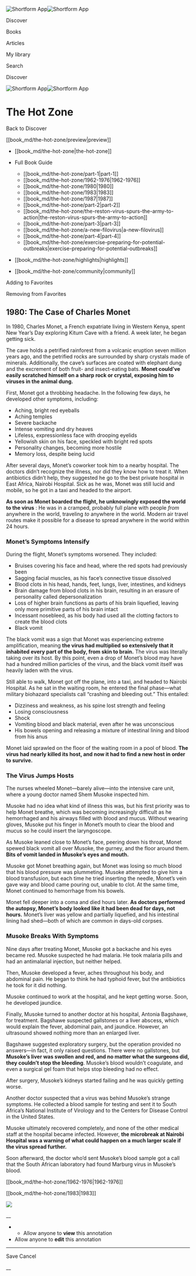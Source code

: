 ![Shortform App](/img/logo.36a2399e.svg)![Shortform App](/img/logo-dark.70c1b072.svg)

Discover

Books

Articles

My library

Search

Discover

![Shortform App](/img/logo.36a2399e.svg)![Shortform App](/img/logo-dark.70c1b072.svg)

# The Hot Zone

Back to Discover

[[book_md/the-hot-zone/preview|preview]]

  * [[book_md/the-hot-zone|the-hot-zone]]
  * Full Book Guide

    * [[book_md/the-hot-zone/part-1|part-1]]
    * [[book_md/the-hot-zone/1962-1976|1962-1976]]
    * [[book_md/the-hot-zone/1980|1980]]
    * [[book_md/the-hot-zone/1983|1983]]
    * [[book_md/the-hot-zone/1987|1987]]
    * [[book_md/the-hot-zone/part-2|part-2]]
    * [[book_md/the-hot-zone/the-reston-virus-spurs-the-army-to-action|the-reston-virus-spurs-the-army-to-action]]
    * [[book_md/the-hot-zone/part-3|part-3]]
    * [[book_md/the-hot-zone/a-new-filovirus|a-new-filovirus]]
    * [[book_md/the-hot-zone/part-4|part-4]]
    * [[book_md/the-hot-zone/exercise-preparing-for-potential-outbreaks|exercise-preparing-for-potential-outbreaks]]
  * [[book_md/the-hot-zone/highlights|highlights]]
  * [[book_md/the-hot-zone/community|community]]



Adding to Favorites 

Removing from Favorites 

## 1980: The Case of Charles Monet

In 1980, Charles Monet, a French expatriate living in Western Kenya, spent New Year’s Day exploring Kitum Cave with a friend. A week later, he began getting sick.

The cave holds a petrified rainforest from a volcanic eruption seven million years ago, and the petrified rocks are surrounded by sharp crystals made of minerals. Additionally, the cave’s surfaces are coated with elephant dung and the excrement of both fruit- and insect-eating bats. **Monet could’ve easily scratched himself on a sharp rock or crystal, exposing him to viruses in the animal dung.**

First, Monet got a throbbing headache. In the following few days, he developed other symptoms, including:

  * Aching, bright red eyeballs
  * Aching temples
  * Severe backache
  * Intense vomiting and dry heaves
  * Lifeless, expressionless face with drooping eyelids
  * Yellowish skin on his face, speckled with bright red spots
  * Personality changes, becoming more hostile 
  * Memory loss, despite being lucid



After several days, Monet’s coworker took him to a nearby hospital. The doctors didn’t recognize the illness, nor did they know how to treat it. When antibiotics didn’t help, they suggested he go to the best private hospital in East Africa, Nairobi Hospital. Sick as he was, Monet was still lucid and mobile, so he got in a taxi and headed to the airport.

**As soon as Monet boarded the flight, he unknowingly exposed the world to the virus** : He was in a cramped, probably full plane with people _from_ anywhere in the world, traveling _to_ anywhere in the world. Modern air travel routes make it possible for a disease to spread anywhere in the world within 24 hours.

### Monet’s Symptoms Intensify

During the flight, Monet’s symptoms worsened. They included:

  * Bruises covering his face and head, where the red spots had previously been 
  * Sagging facial muscles, as his face’s connective tissue dissolved
  * Blood clots in his head, hands, feet, lungs, liver, intestines, and kidneys
  * Brain damage from blood clots in his brain, resulting in an erasure of personality called depersonalization
  * Loss of higher brain functions as parts of his brain liquefied, leaving only more primitive parts of his brain intact 
  * Incessant nosebleed, as his body had used all the clotting factors to create the blood clots
  * Black vomit



The black vomit was a sign that Monet was experiencing extreme amplification, meaning **the virus had multiplied so extensively that it inhabited every part of the body, from skin to brain.** The virus was literally taking over its host. By this point, even a drop of Monet’s blood may have had a hundred million particles of the virus, and the black vomit itself was heavily laden with the virus.

Still able to walk, Monet got off the plane, into a taxi, and headed to Nairobi Hospital. As he sat in the waiting room, he entered the final phase—what military biohazard specialists call “crashing and bleeding out.” This entailed:

  * Dizziness and weakness, as his spine lost strength and feeling 
  * Losing consciousness
  * Shock 
  * Vomiting blood and black material, even after he was unconscious
  * His bowels opening and releasing a mixture of intestinal lining and blood from his anus



Monet laid sprawled on the floor of the waiting room in a pool of blood. **The virus had nearly killed its host, and now it had to find a new host in order to survive.**

### The Virus Jumps Hosts

The nurses wheeled Monet—barely alive—into the intensive care unit, where a young doctor named Shem Musoke inspected him.

Musoke had no idea what kind of illness this was, but his first priority was to help Monet breathe, which was becoming increasingly difficult as he hemorrhaged and his airways filled with blood and mucus. Without wearing gloves, Musoke put his finger in Monet’s mouth to clear the blood and mucus so he could insert the laryngoscope.

As Musoke leaned close to Monet’s face, peering down his throat, Monet spewed black vomit all over Musoke, the gurney, and the floor around them. **Bits of vomit landed in Musoke’s eyes and mouth.**

Musoke got Monet breathing again, but Monet was losing so much blood that his blood pressure was plummeting. Musoke attempted to give him a blood transfusion, but each time he tried inserting the needle, Monet’s vein gave way and blood came pouring out, unable to clot. At the same time, Monet continued to hemorrhage from his bowels.

Monet fell deeper into a coma and died hours later. **As doctors performed the autopsy, Monet’s body looked like it had been dead for days, not hours.** Monet’s liver was yellow and partially liquefied, and his intestinal lining had shed—both of which are common in days-old corpses.

### Musoke Breaks With Symptoms

Nine days after treating Monet, Musoke got a backache and his eyes became red. Musoke suspected he had malaria. He took malaria pills and had an antimalarial injection, but neither helped.

Then, Musoke developed a fever, aches throughout his body, and abdominal pain. He began to think he had typhoid fever, but the antibiotics he took for it did nothing.

Musoke continued to work at the hospital, and he kept getting worse. Soon, he developed jaundice.

Finally, Musoke turned to another doctor at his hospital, Antonia Bagshawe, for treatment. Bagshawe suspected gallstones or a liver abscess, which would explain the fever, abdominal pain, and jaundice. However, an ultrasound showed nothing more than an enlarged liver.

Bagshawe suggested exploratory surgery, but the operation provided no answers—in fact, it only raised questions. There were no gallstones, but **Musoke’s liver was swollen and red, and no matter what the surgeons did, they couldn’t stop the bleeding**. Musoke’s blood wouldn’t coagulate, and even a surgical gel foam that helps stop bleeding had no effect.

After surgery, Musoke’s kidneys started failing and he was quickly getting worse.

Another doctor suspected that a virus was behind Musoke’s strange symptoms. He collected a blood sample for testing and sent it to South Africa’s National Institute of Virology and to the Centers for Disease Control in the United States.

Musoke ultimately recovered completely, and none of the other medical staff at the hospital became infected. However, **the microbreak at Nairobi Hospital was a warning of what could happen on a much larger scale if the virus spread further.**

Soon afterward, the doctor who’d sent Musoke’s blood sample got a call that the South African laboratory had found Marburg virus in Musoke’s blood.

[[book_md/the-hot-zone/1962-1976|1962-1976]]

[[book_md/the-hot-zone/1983|1983]]

![](https://bat.bing.com/action/0?ti=56018282&Ver=2&mid=e4d88001-7894-433f-8cb5-64982d09a0b3&sid=1711133063fa11eebdec89a8b8ae3bbc&vid=171147a063fa11eea7440fcfeb230d96&vids=0&msclkid=N&pi=0&lg=en-US&sw=800&sh=600&sc=24&nwd=1&tl=Shortform%20%7C%20Book&p=https%3A%2F%2Fwww.shortform.com%2Fapp%2Fbook%2Fthe-hot-zone%2F1980&r=&lt=309&evt=pageLoad&sv=1&rn=823518)

__

  *   * Allow anyone to **view** this annotation
  * Allow anyone to **edit** this annotation



* * *

Save Cancel

__



